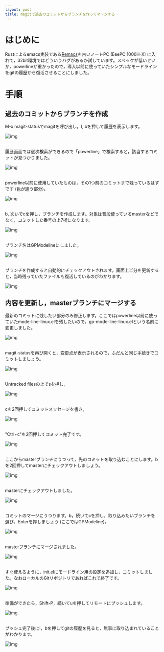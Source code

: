 ```yaml
---
layout: post
title: magitで過去のコミットからブランチを作ってマージする
---
```


# はじめに

Rustによるemacs実装である[Remacs](https://github.com/Wilfred/remacs)を古いノートPC (EeePC 1000H-X) に入れて，32bit環境ではどういうバグがあるか試しています。スペックが低いせいか，powerlineが重かったので，導入以前に使っていたシンプルなモードラインをgitの履歴から復活させることにしました。


# 手順


## 過去のコミットからブランチを作成

M-x magit-statusでmagitを呼び出し，l, bを押して履歴を表示します。

![img](02.png)

<br>
履歴画面では逐次検索ができるので「powerline」で検索すると，該当するコミットが見つかりました。

![img](03.png)

<br>
powerline以前に使用していたものは，その1つ前のコミットまで残っているはずです (色が違う部分)。

![img](04.png)

<br>
b, 次いでcを押し，ブランチを作成します。対象は普段使っているmasterなどでなく，コミットした番号の上7桁になります。

![img](05.png)

<br>
ブランチ名はGPModelineにしました。

![img](06.png)

<br>
ブランチを作成すると自動的にチェックアウトされます。画面上半分を更新すると，当時残っていたファイルも復活しているのがわかります。

![img](07.png)


## 内容を更新し，masterブランチにマージする

最新のコミットに残したい部分のみ修正します。ここではpowerline以前に使っていたmode-line-linux.elを残したいので，gp-mode-line-linux.elという名前に変更しました。

![img](08.png)

<br>
magit-statusを再び開くと，変更点が表示されるので，ふだんと同じ手続きでコミットしましょう。

![img](09.png)

<br>
Untracked filesの上でsを押し，

![img](10.png)

<br>
cを2回押してコミットメッセージを書き，

![img](11.png)

<br>
"Ctrl+c"を2回押してコミット完了です。

![img](12.png)

<br>
ここからmasterブランチにうつって，先のコミットを取り込むことにします。bを2回押してmasterにチェックアウトしましょう。

![img](13.png)

<br>
masterにチェックアウトしました。

![img](14.png)

<br>
コミットのマージにうつります。b，続いてcを押し，取り込みたいブランチを選び，Enterを押しましょう (ここではGPModeline)。

![img](15.png)

<br>
masterブランチにマージされました。

![img](16.png)

<br>
すぐ使えるように，init.elにモードライン用の設定を追加し，コミットしました。なおローカルのGitリポジトリであればこれで終了です。

![img](17.png)

<br>
準備ができたら，Shift-P，続いてuを押してリモートにプッシュします。

![img](18.png)

<br>
プッシュ完了後にl，bを押してgitの履歴を見ると，無事に取り込まれていることがわかります。

![img](19.png)

